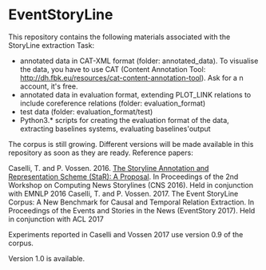 # EventStoryLine

This repository contains the following materials associated with the StoryLine extraction Task:

- annotated data in CAT-XML format (folder: annotated_data). To visualise the data, you have to use CAT (Content Annotation Tool: http://dh.fbk.eu/resources/cat-content-annotation-tool). Ask for a n account, it's free.
- annotated data in evaluation format, extending PLOT_LINK relations to include coreference relations (folder: evaluation_format)
- test data (folder: evaluation_format/test)
- Python3.* scripts for creating the evaluation format of the data, extracting baselines systems, evaluating baselines'output

The corpus is still growing. Different versions will be made available in this repository as soon as they are ready.
Reference papers:

Caselli, T. and P. Vossen. 2016. <a href="http://aclweb.org/anthology/W/W16/W16-5708.pdf">The Storyline Annotation and Representation Scheme (StaR): A Proposal</a>. In Proceedings of the 2nd Workshop on Computing News Storylines (CNS 2016). Held in conjunction with EMNLP 2016
Caselli, T. and P. Vossen. 2017. The Event StoryLine Corpus: A New Benchmark for Causal and Temporal Relation Extraction. In Proceedings of the Events and Stories in the News (EventStory 2017). Held in conjunction with ACL 2017

Experiments reported in Caselli and Vossen 2017 use version 0.9 of the corpus.

Version 1.0 is available.
